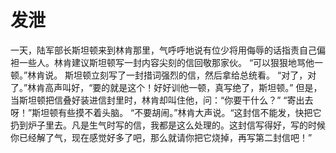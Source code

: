 # 发泄
一天，陆军部长斯坦顿来到林肯那里，气呼呼地说有位少将用侮辱的话指责自己偏袒一些人。林肯建议斯坦顿写一封内容尖刻的信回敬那家伙。 
“可以狠狠地骂他一顿。”林肯说。 
斯坦顿立刻写了一封措词强烈的信，然后拿给总统看。 
“对了，对了。”林肯高声叫好，“要的就是这个！好好训他一顿，真写绝了，斯坦顿。” 
但是，当斯坦顿把信叠好装进信封里时，林肯却叫住他，问：“你要干什么？” 
“寄出去呀！”斯坦顿有些摸不着头脑。 
“不要胡闹。”林肯大声说。“这封信不能发，快把它扔到炉子里去。凡是生气时写的信，我都是这么处理的。这封信写得好，写的时候你已经解了气，现在感觉好多了吧，那么就请你把它烧掉，再写第二封信吧！”
  